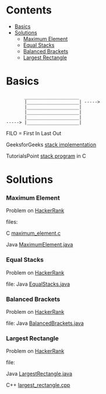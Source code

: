 # Contents

* [Basics](#basics)
* [Solutions](#solutions)
	- [Maximum Element](#maximum-element)
	- [Equal Stacks](#equal-stacks)
	- [Balanced Brackets](#balanced-brackets)
	- [Largest Rectangle](#largest-rectangle)

# Basics
           _____________________
           |____________________| ----->
           |____________________|
           |____________________|
           |____________________|                
    -----> |____________________|

FILO = First In Last Out

GeeksforGeeks [stack implementation](https://www.geeksforgeeks.org/stack-data-structure-introduction-program/)

TutorialsPoint [stack program](https://www.tutorialspoint.com/data_structures_algorithms/stack_program_in_c.htm) in C
  
# Solutions

### Maximum Element

Problem on [HackerRank](https://www.hackerrank.com/challenges/maximum-element/problem)

files:

C [maximum_element.c](maximum_element.c)

Java [MaximumElement.java](MaximumElement.java)

### Equal Stacks

Problem on [HackerRank](https://www.hackerrank.com/challenges/equal-stacks/problem)

file: Java [EqualStacks.java](EqualStacks.java)

### Balanced Brackets

Problem on [HackerRank](https://www.hackerrank.com/challenges/balanced-brackets/problem)

file: Java [BalancedBrackets.java](BalancedBrackets.java)

### Largest Rectangle

Problem on [HackerRank](https://www.hackerrank.com/challenges/largest-rectangle/problem)

file: 

Java [LargestRectangle.java](LargestRectangle.java)

C++ [largest_rectangle.cpp](#largest_rectangle.cpp)
